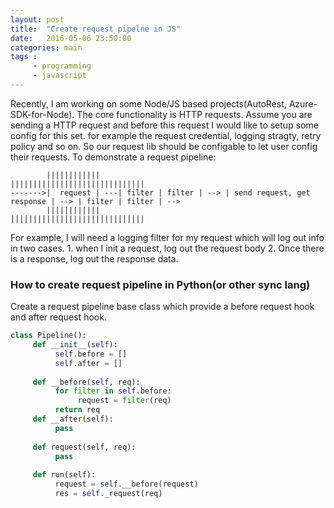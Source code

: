 ```yaml
---
layout: post
title:  "Create request pipelne in JS"
date:   2016-05-06 23:50:00
categories: main
tags :
     - programming
     - javascript
---
```


Recently, I am working on some Node/JS based projects(AutoRest, Azure-SDK-for-Node). 
The core functionality is HTTP requests.
Assume you are sending a HTTP request and before this request I would like to setup some config for this set. for example the request credential, logging stragty, retry policy and so on. So our request lib should be configable to let user config their requests.
To demonstrate a request pipeline:
```
        ||||||||||||                            ||||||||||||||||||||||||||||||
------->|  request | ---| filter | filter | --> | send request, get response | --> | filter | filter | -->
        ||||||||||||                            ||||||||||||||||||||||||||||||
```

For example, I will need a logging filter for my request which will log out info in two cases. 1. when I init a request, log out the request body 2. Once there is a response, log out the response data. 

### How to create request pipeline in Python(or other sync lang)
Create a request pipeline base class which provide a before request hook and after request hook.
```python
class Pipeline():
     def __init__(self):
          self.before = []
          self.after = []
     
     def __before(self, req):
          for filter in self.before:
               request = filter(req)
          return req
     def __after(self):
          pass
     
     def request(self, req):
          pass
     
     def run(self):
          request = self.__before(request)
          res = self._request(req)

```
     
